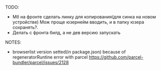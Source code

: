 TODO:
* Мб на фронте сделать линку для копирования(для синка на новом устройстве)
Мож проще юзернейм вводить, и в папку юзера сохранять?.
* Делать с фронта билд, а не дев версию запускать


NOTES:
* browserlist version setted(in package.json) because of regeneratorRuntine error with parcel https://github.com/parcel-bundler/parcel/issues/2128
